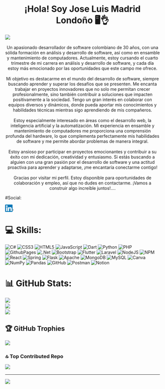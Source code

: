 <div align ="center"><h1 align ="center">¡Hola! Soy Jose Luis Madrid Londoño 🖥️👌</h1></div>
<img src="Jose Luis Madrid Londoño.png">
<p align="center">
Un apasionado desarrollador de software colombiano de 30 años, con una sólida formación en análisis y desarrollo de software, así como en ensamble y mantenimiento de computadores. Actualmente, estoy cursando el cuarto trimestre de mi carrera en análisis y desarrollo de software, y cada día estoy más emocionado por las oportunidades que este campo me ofrece.<br><br>Mi objetivo es destacarme en el mundo del desarrollo de software, siempre buscando aprender y superar los desafíos que se presenten. Me encanta trabajar en proyectos innovadores que no solo me permitan crecer profesionalmente, sino también contribuir a soluciones que impacten positivamente a la sociedad. Tengo un gran interés en colaborar con equipos diversos y dinámicos, donde pueda aportar mis conocimientos y habilidades técnicas mientras sigo aprendiendo de mis compañeros.<br><br>Estoy especialmente interesado en áreas como el desarrollo web, la inteligencia artificial y la automatización. Mi experiencia en ensamble y mantenimiento de computadores me proporciona una comprensión profunda del hardware, lo que complementa perfectamente mis habilidades de software y me permite abordar problemas de manera integral.<br><br>Estoy ansioso por participar en proyectos emocionantes y contribuir a su éxito con mi dedicación, creatividad y entusiasmo. Si estás buscando a alguien con una gran pasión por el desarrollo de software y una actitud proactiva para aprender y adaptarse, ¡me encantaría conectarme contigo!<br><br>Gracias por visitar mi perfil. Estoy disponible para oportunidades de colaboración y empleo, así que no dudes en contactarme. ¡Vamos a construir algo increíble juntos!....
</p>

#Social:

<a href="https://www.linkedin.com/in/Jose Madrid/" target="_blank">
  <img align="center" alt="Stefanos Stamoulis | Linkedin" width="24px" src="https://github.com/SatYu26/SatYu26/blob/master/Assets/Linkedin.svg" />
</a> &nbsp;&nbsp;

# 💻 Skills:
![C#](https://img.shields.io/badge/c%23-%23239120.svg?style=plastic&logo=csharp&logoColor=white) ![CSS3](https://img.shields.io/badge/css3-%231572B6.svg?style=plastic&logo=css3&logoColor=white) ![HTML5](https://img.shields.io/badge/html5-%23E34F26.svg?style=plastic&logo=html5&logoColor=white) ![JavaScript](https://img.shields.io/badge/javascript-%23323330.svg?style=plastic&logo=javascript&logoColor=%23F7DF1E) ![Dart](https://img.shields.io/badge/dart-%230175C2.svg?style=plastic&logo=dart&logoColor=white) ![Python](https://img.shields.io/badge/python-3670A0?style=plastic&logo=python&logoColor=ffdd54) ![PHP](https://img.shields.io/badge/php-%23777BB4.svg?style=plastic&logo=php&logoColor=white) ![GithubPages](https://img.shields.io/badge/github%20pages-121013?style=plastic&logo=github&logoColor=white) ![.Net](https://img.shields.io/badge/.NET-5C2D91?style=plastic&logo=.net&logoColor=white) ![Bootstrap](https://img.shields.io/badge/bootstrap-%238511FA.svg?style=plastic&logo=bootstrap&logoColor=white) ![Flutter](https://img.shields.io/badge/Flutter-%2302569B.svg?style=plastic&logo=Flutter&logoColor=white) ![Laravel](https://img.shields.io/badge/laravel-%23FF2D20.svg?style=plastic&logo=laravel&logoColor=white) ![NodeJS](https://img.shields.io/badge/node.js-6DA55F?style=plastic&logo=node.js&logoColor=white) ![NPM](https://img.shields.io/badge/NPM-%23CB3837.svg?style=plastic&logo=npm&logoColor=white) ![React](https://img.shields.io/badge/react-%2320232a.svg?style=plastic&logo=react&logoColor=%2361DAFB) ![Spring](https://img.shields.io/badge/spring-%236DB33F.svg?style=plastic&logo=spring&logoColor=white) ![Flask](https://img.shields.io/badge/flask-%23000.svg?style=plastic&logo=flask&logoColor=white) ![Apache](https://img.shields.io/badge/apache-%23D42029.svg?style=plastic&logo=apache&logoColor=white) ![MongoDB](https://img.shields.io/badge/MongoDB-%234ea94b.svg?style=plastic&logo=mongodb&logoColor=white) ![MySQL](https://img.shields.io/badge/mysql-4479A1.svg?style=plastic&logo=mysql&logoColor=white) ![Canva](https://img.shields.io/badge/Canva-%2300C4CC.svg?style=plastic&logo=Canva&logoColor=white) ![NumPy](https://img.shields.io/badge/numpy-%23013243.svg?style=plastic&logo=numpy&logoColor=white) ![Pandas](https://img.shields.io/badge/pandas-%23150458.svg?style=plastic&logo=pandas&logoColor=white) ![GitHub](https://img.shields.io/badge/github-%23121011.svg?style=plastic&logo=github&logoColor=white) ![Postman](https://img.shields.io/badge/Postman-FF6C37?style=plastic&logo=postman&logoColor=white) ![Notion](https://img.shields.io/badge/Notion-%23000000.svg?style=plastic&logo=notion&logoColor=white)
# 📊 GitHub Stats:
![](https://github-readme-stats.vercel.app/api?username=joseluismadrid&theme=tokyonight&hide_border=false&include_all_commits=false&count_private=false)<br/>
![](https://github-readme-streak-stats.herokuapp.com/?user=joseluismadrid&theme=tokyonight&hide_border=false)<br/>
![](https://github-readme-stats.vercel.app/api/top-langs/?username=joseluismadrid&theme=tokyonight&hide_border=false&include_all_commits=false&count_private=false&layout=compact)

## 🏆 GitHub Trophies
![](https://github-profile-trophy.vercel.app/?username=joseluismadrid&theme=tokyonight&no-frame=false&no-bg=false&margin-w=4)

### 🔝 Top Contributed Repo
![](https://github-contributor-stats.vercel.app/api?username=joseluismadrid&limit=5&theme=dark&combine_all_yearly_contributions=true)

---
[![](https://visitcount.itsvg.in/api?id=joseluismadrid&icon=5&color=0)](https://visitcount.itsvg.in)

<!-- Proudly created with GPRM ( https://gprm.itsvg.in ) -->
